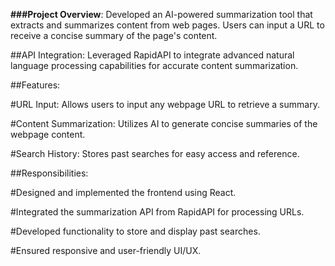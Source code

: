 
**###Project Overview**: Developed an AI-powered summarization tool that extracts and summarizes content from web pages. Users can input a URL to receive a concise summary of the page's content.

##API Integration: Leveraged RapidAPI to integrate advanced natural language processing capabilities for accurate content summarization.

##Features:

#URL Input: Allows users to input any webpage URL to retrieve a summary.

#Content Summarization: Utilizes AI to generate concise summaries of the webpage content.

#Search History: Stores past searches for easy access and reference.

##Responsibilities:

#Designed and implemented the frontend using React.

#Integrated the summarization API from RapidAPI for processing URLs.

#Developed functionality to store and display past searches.

#Ensured responsive and user-friendly UI/UX.
